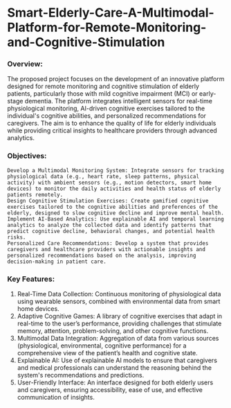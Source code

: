 # Smart-Elderly-Care-A-Multimodal-Platform-for-Remote-Monitoring-and-Cognitive-Stimulation

### Overview:

The proposed project focuses on the development of an innovative platform designed for remote monitoring and cognitive stimulation of elderly patients, particularly those with mild cognitive impairment (MCI) or early-stage dementia. The platform integrates intelligent sensors for real-time physiological monitoring, AI-driven cognitive exercises tailored to the individual's cognitive abilities, and personalized recommendations for caregivers. The aim is to enhance the quality of life for elderly individuals while providing critical insights to healthcare providers through advanced analytics.
### Objectives:

    Develop a Multimodal Monitoring System: Integrate sensors for tracking physiological data (e.g., heart rate, sleep patterns, physical activity) with ambient sensors (e.g., motion detectors, smart home devices) to monitor the daily activities and health status of elderly patients remotely.
    Design Cognitive Stimulation Exercises: Create gamified cognitive exercises tailored to the cognitive abilities and preferences of the elderly, designed to slow cognitive decline and improve mental health.
    Implement AI-Based Analytics: Use explainable AI and temporal learning analytics to analyze the collected data and identify patterns that predict cognitive decline, behavioral changes, and potential health risks.
    Personalized Care Recommendations: Develop a system that provides caregivers and healthcare providers with actionable insights and personalized recommendations based on the analysis, improving decision-making in patient care.

### Key Features:

  1. Real-Time Data Collection: Continuous monitoring of physiological data using wearable sensors, combined with environmental data from smart home devices.
  2. Adaptive Cognitive Games: A library of cognitive exercises that adapt in real-time to the user’s performance, providing challenges that stimulate memory, attention, problem-solving, and other cognitive functions.
  3. Multimodal Data Integration: Aggregation of data from various sources (physiological, environmental, cognitive performance) for a comprehensive view of the patient’s health and cognitive state.
  4. Explainable AI: Use of explainable AI models to ensure that caregivers and medical professionals can understand the reasoning behind the system's recommendations and predictions.
  5. User-Friendly Interface: An interface designed for both elderly users and caregivers, ensuring accessibility, ease of use, and effective communication of insights.
